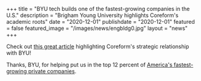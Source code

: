 +++
title = "BYU tech builds one of the fastest-growing companies in the U.S."
description = "Brigham Young University highlights Coreform's academic roots"
date = "2020-12-01"
publishdate = "2020-12-01"
featured = false
featured_image = "/images/news/engbldg0.jpg"
layout = "news"
+++

Check out [this great article](http://news.prod.brigham-young.psdops.com/_preview?_cms.db.previewId=00000176-1a4e-de28-a3f7-daeefde40000&_date=) highlighting Coreform's strategic relationship with BYU!

Thanks, BYU, for helping put us in the top 12 percent of [America's fastest-growing private companies](https://coreform.com/company/news/2020/inc5000news/). 

<br><br><br><br>
